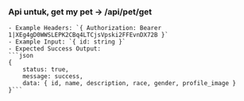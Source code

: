 ### Api untuk, get my pet -> /api/pet/get
    - Example Headers: `{ Authorization: Bearer 1|XEg4gD0WWSLEPK2CBq4LTCjsVpski2FFEvnDX72B }`
    - Example Input: `{ id: string }`
    - Expected Success Output: 
    ```json
    { 
        status: true, 
        message: success,
        data: { id, name, description, race, gender, profile_image } 
    }```